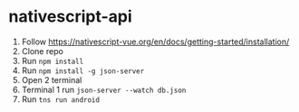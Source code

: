 # nativescript-api

1. Follow https://nativescript-vue.org/en/docs/getting-started/installation/
2. Clone repo
3. Run `npm install`
4. Run `npm install -g json-server`
5. Open 2 terminal
6. Terminal 1 run `json-server --watch db.json`
7. Run `tns run android`
